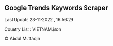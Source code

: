 

## Google Trends Keywords Scraper 
 
Last Update 23-11-2022 , 16:56:29

Country List :
VIETNAM.json



© Abdul Muttaqin 
